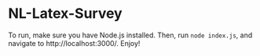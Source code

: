 # NL-Latex-Survey

To run, make sure you have Node.js installed. Then, run `node index.js`, and navigate to http://localhost:3000/. Enjoy!